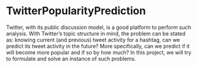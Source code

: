 # TwitterPopularityPrediction
 Twitter, with its public discussion model, is a good platform to perform such analysis. With Twitter’s topic structure in mind, the problem can be stated as: knowing current (and previous) tweet activity for a hashtag, can we predict its tweet activity in the future? More specifically, can we predict if it will become more popular and if so by how much? In this project, we will try to formulate and solve an instance of such problems.
